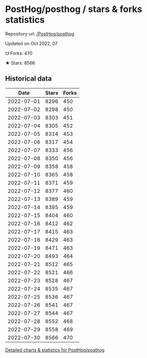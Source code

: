 # PostHog/posthog / stars & forks statistics

Repository url: [/PostHog/posthog](https://github.com/PostHog/posthog)

Updated on Oct 2022, 07

☋ Forks: 470

★ Stars: 8566

## Historical data
| Date | Stars | Forks |
|------|-------|-------|
| 2022-07-01 | 8296 | 450 | 
| 2022-07-02 | 8298 | 450 | 
| 2022-07-03 | 8303 | 451 | 
| 2022-07-04 | 8305 | 452 | 
| 2022-07-05 | 8314 | 453 | 
| 2022-07-06 | 8317 | 454 | 
| 2022-07-07 | 8333 | 456 | 
| 2022-07-08 | 8350 | 456 | 
| 2022-07-09 | 8358 | 458 | 
| 2022-07-10 | 8365 | 458 | 
| 2022-07-11 | 8371 | 459 | 
| 2022-07-12 | 8377 | 460 | 
| 2022-07-13 | 8389 | 459 | 
| 2022-07-14 | 8395 | 459 | 
| 2022-07-15 | 8404 | 460 | 
| 2022-07-16 | 8412 | 462 | 
| 2022-07-17 | 8415 | 463 | 
| 2022-07-18 | 8429 | 463 | 
| 2022-07-19 | 8471 | 463 | 
| 2022-07-20 | 8493 | 464 | 
| 2022-07-21 | 8512 | 465 | 
| 2022-07-22 | 8521 | 466 | 
| 2022-07-23 | 8528 | 467 | 
| 2022-07-24 | 8535 | 467 | 
| 2022-07-25 | 8536 | 467 | 
| 2022-07-26 | 8541 | 467 | 
| 2022-07-27 | 8544 | 467 | 
| 2022-07-28 | 8552 | 468 | 
| 2022-07-29 | 8558 | 469 | 
| 2022-07-30 | 8566 | 470 | 


[Detailed charts & statistics for PostHog/posthog](https://reviewgithub.com/rep/PostHog/posthog)
